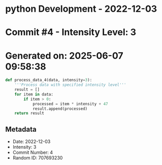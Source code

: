 ﻿# python Development - 2022-12-03
# Commit #4 - Intensity Level: 3
# Generated on: 2025-06-07 09:58:38
```python
def process_data_4(data, intensity=3):
    '''Process data with specified intensity level'''
    result = []
    for item in data:
        if item > 0:
            processed = item * intensity + 47
            result.append(processed)
    return result
```
## Metadata
- Date: 2022-12-03
- Intensity: 3
- Commit Number: 4
- Random ID: 707693230
